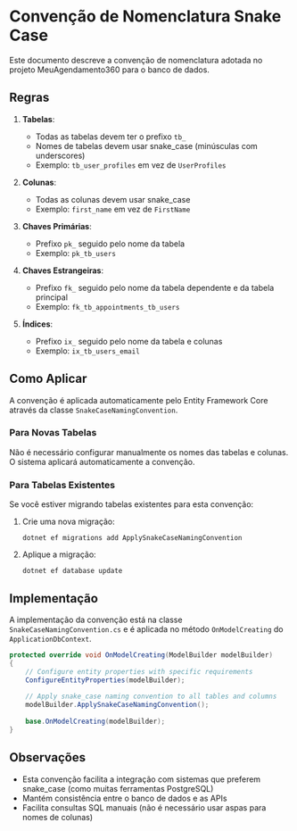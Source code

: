 # Convenção de Nomenclatura Snake Case

Este documento descreve a convenção de nomenclatura adotada no projeto MeuAgendamento360 para o banco de dados.

## Regras

1. **Tabelas**:
   - Todas as tabelas devem ter o prefixo `tb_`
   - Nomes de tabelas devem usar snake_case (minúsculas com underscores)
   - Exemplo: `tb_user_profiles` em vez de `UserProfiles`

2. **Colunas**:
   - Todas as colunas devem usar snake_case
   - Exemplo: `first_name` em vez de `FirstName`

3. **Chaves Primárias**:
   - Prefixo `pk_` seguido pelo nome da tabela
   - Exemplo: `pk_tb_users`

4. **Chaves Estrangeiras**:
   - Prefixo `fk_` seguido pelo nome da tabela dependente e da tabela principal
   - Exemplo: `fk_tb_appointments_tb_users`

5. **Índices**:
   - Prefixo `ix_` seguido pelo nome da tabela e colunas
   - Exemplo: `ix_tb_users_email`

## Como Aplicar

A convenção é aplicada automaticamente pelo Entity Framework Core através da classe `SnakeCaseNamingConvention`.

### Para Novas Tabelas

Não é necessário configurar manualmente os nomes das tabelas e colunas. O sistema aplicará automaticamente a convenção.

### Para Tabelas Existentes

Se você estiver migrando tabelas existentes para esta convenção:

1. Crie uma nova migração:
   ```
   dotnet ef migrations add ApplySnakeCaseNamingConvention
   ```

2. Aplique a migração:
   ```
   dotnet ef database update
   ```

## Implementação

A implementação da convenção está na classe `SnakeCaseNamingConvention.cs` e é aplicada no método `OnModelCreating` do `ApplicationDbContext`.

```csharp
protected override void OnModelCreating(ModelBuilder modelBuilder)
{
    // Configure entity properties with specific requirements
    ConfigureEntityProperties(modelBuilder);
    
    // Apply snake_case naming convention to all tables and columns
    modelBuilder.ApplySnakeCaseNamingConvention();
    
    base.OnModelCreating(modelBuilder);
}
```

## Observações

- Esta convenção facilita a integração com sistemas que preferem snake_case (como muitas ferramentas PostgreSQL)
- Mantém consistência entre o banco de dados e as APIs
- Facilita consultas SQL manuais (não é necessário usar aspas para nomes de colunas)